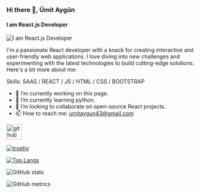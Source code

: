 ### Hi there 👋, Ümit Aygün
#### I am React.js Developer
![I am React.js Developer](https://images.surferseo.art/ab2827f1-a2ea-469f-874f-de59c41af595.jpeg)

I'm a passionate React developer with a knack for creating interactive and user-friendly web applications. I love diving into new challenges and experimenting with the latest technologies to build cutting-edge solutions. Here's a bit more about me:

Skills: SAAS / REACT / JS / HTML / CSS / BOOTSTRAP 

- 🔭 I’m currently working on this page. 
- 🌱 I’m currently learning python.  
- 👯 I’m looking to collaborate on open-source React projects. 
- 📫 How to reach me: umitaygun43@gmail.com 


[<img src='https://cdn.jsdelivr.net/npm/simple-icons@3.0.1/icons/github.svg' alt='github' height='40'>](https://github.com/UmitAygunn)  

[![trophy](https://github-profile-trophy.vercel.app/?username=UmitAygunn)](https://github.com/ryo-ma/github-profile-trophy)

[![Top Langs](https://github-readme-stats.vercel.app/api/top-langs/?username=UmitAygunn)](https://github.com/anuraghazra/github-readme-stats)

![GitHub stats](https://github-readme-stats.vercel.app/api?username=UmitAygunn&show_icons=true)  

![GitHub metrics](https://metrics.lecoq.io/UmitAygunn)  


